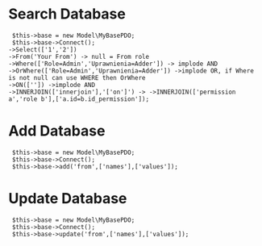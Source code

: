# Search Database
     $this->base = new Model\MyBasePDO;
     $this->base->Connect();
    ->Select(['1','2'])
    ->From('Your From') -> null = From role
    ->Where(['Role=Admin','Uprawnienia=Adder']) -> implode AND
    ->OrWhere(['Role=Admin','Uprawnienia=Adder']) ->implode OR, if Where is not null can use WHERE then OrWhere
    ->ON(['']) ->implode AND
    ->INNERJOIN(['innerjoin'],'['on']') -> ->INNERJOIN(['permission a','role b'],['a.id=b.id_permission']);
# Add Database
     $this->base = new Model\MyBasePDO;
     $this->base->Connect();
     $this->base->add('from',['names'],['values']);
# Update Database
     $this->base = new Model\MyBasePDO;
     $this->base->Connect();
     $this->base->update('from',['names'],['values']);

